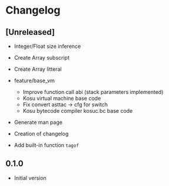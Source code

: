 # Changelog

## **[Unreleased]**

- Integer/Float size inference

- Create Array subscript

- Create Array litteral

- feature/base_vm
    - Improve function call abi (stack parameters implemented)
    - Kosu virtual machine base code
    - Fix convert asttac -> cfg for switch
    - Kosu bytecode compiler kosuc.bc base code
    

- Generate man page

- Creation of changelog
- Add built-in function ```tagof```

## **0.1.0**

- Initial version